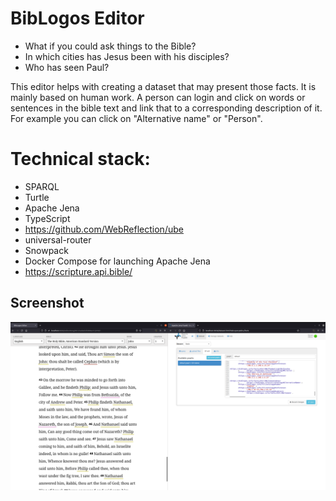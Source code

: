 # BibLogos Editor

- What if you could ask things to the Bible? 
- In which cities has Jesus been with his disciples? 
- Who has seen Paul?

This editor helps with creating a dataset that may present those facts. It is mainly based on human work. A person can login and click on words or sentences in the bible text and link that to a corresponding description of it. For example you can click on "Alternative name" or "Person".

# Technical stack:

- SPARQL
- Turtle
- Apache Jena
- TypeScript
- https://github.com/WebReflection/ube
- universal-router
- Snowpack
- Docker Compose for launching Apache Jena
- https://scripture.api.bible/

## Screenshot

![screenshot](https://raw.githubusercontent.com/BibLogos/editor/main/screenshots/BibLogos-editor.png?token=AAFHBNZXKK5AASB2TX3PQRDBTZCR2)